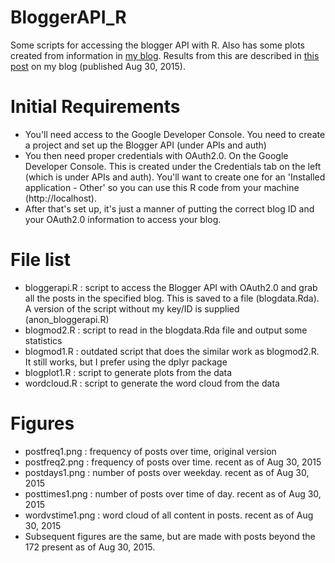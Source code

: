 # BloggerAPI_R
Some scripts for accessing the blogger API with R.
Also has some plots created from information in [my blog](http://strakul.blogspot.com). 
Results from this are described in [this post](http://strakul.blogspot.cl/2015/08/data-science-my-blog-with-r.html) on my blog (published Aug 30, 2015).

# Initial Requirements
- You'll need access to the Google Developer Console. You need to create a project and set up the Blogger API (under APIs and auth)
- You then need proper credentials with OAuth2.0. On the Google Developer Console. This is created under the Credentials tab on the left (which is under APIs and auth). You'll want to create one for an 'Installed application - Other' so you can use this R code from your machine (http://localhost). 
- After that's set up, it's just a manner of putting the correct blog ID and your OAuth2.0 information to access your blog.

# File list
- bloggerapi.R : script to access the Blogger API with OAuth2.0 and grab all the posts in the specified blog. This is saved to a file (blogdata.Rda). A version of the script without my key/ID is supplied (anon_bloggerapi.R)
- blogmod2.R : script to read in the blogdata.Rda file and output some statistics
- blogmod1.R : outdated script that does the similar work as blogmod2.R. It still works, but I prefer using the dplyr package
- blogplot1.R : script to generate plots from the data
- wordcloud.R : script to generate the word cloud from the data

# Figures
- postfreq1.png : frequency of posts over time, original version
- postfreq2.png : frequency of posts over time. recent as of Aug 30, 2015
- postdays1.png : number of posts over weekday. recent as of Aug 30, 2015
- posttimes1.png : number of posts over time of day. recent as of Aug 30, 2015
- wordvstime1.png : word cloud of all content in posts. recent as of Aug 30, 2015
- Subsequent figures are the same, but are made with posts beyond the 172 present as of Aug 30, 2015.